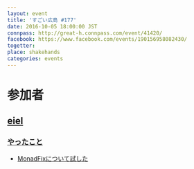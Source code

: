 ```yaml
---
layout: event
title: 'すごい広島 #177'
date: 2016-10-05 18:00:00 JST
connpass: http://great-h.connpass.com/event/41420/
facebook: https://www.facebook.com/events/190156958082430/
togetter: 
place: shakehands
categories: events
---
```


# 参加者

## [eiel](http://eiel.info/)

### [やったこと](https://github.com/great-h/great-h.github.io/issues/1841)

* [MonadFixについて試した](http://qiita.com/eielh/items/3b793dbedcc6c9dc125c)
